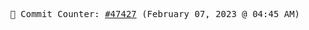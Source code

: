 <p align="center">
    <samp>
        📮 Commit Counter: <a href="https://github.com/Javascript-void0/Javascript-void0/commits/main">#47427</a> (February 07, 2023 @ 04:45 AM)
    </samp>
</p>